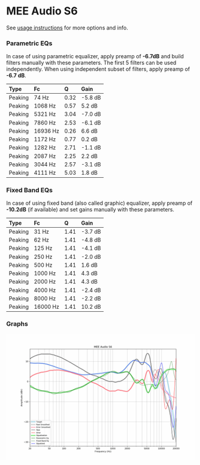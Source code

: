 # MEE Audio S6
See [usage instructions](https://github.com/jaakkopasanen/AutoEq#usage) for more options and info.

### Parametric EQs
In case of using parametric equalizer, apply preamp of **-6.7dB** and build filters manually
with these parameters. The first 5 filters can be used independently.
When using independent subset of filters, apply preamp of **-6.7 dB**.

| Type    | Fc       |    Q | Gain    |
|:--------|:---------|:-----|:--------|
| Peaking | 74 Hz    | 0.32 | -5.8 dB |
| Peaking | 1068 Hz  | 0.57 | 5.2 dB  |
| Peaking | 5321 Hz  | 3.04 | -7.0 dB |
| Peaking | 7860 Hz  | 2.53 | -6.1 dB |
| Peaking | 16936 Hz | 0.26 | 6.6 dB  |
| Peaking | 1172 Hz  | 0.77 | 0.2 dB  |
| Peaking | 1282 Hz  | 2.71 | -1.1 dB |
| Peaking | 2087 Hz  | 2.25 | 2.2 dB  |
| Peaking | 3044 Hz  | 2.57 | -3.1 dB |
| Peaking | 4111 Hz  | 5.03 | 1.8 dB  |

### Fixed Band EQs
In case of using fixed band (also called graphic) equalizer, apply preamp of **-10.2dB**
(if available) and set gains manually with these parameters.

| Type    | Fc       |    Q | Gain    |
|:--------|:---------|:-----|:--------|
| Peaking | 31 Hz    | 1.41 | -3.7 dB |
| Peaking | 62 Hz    | 1.41 | -4.8 dB |
| Peaking | 125 Hz   | 1.41 | -4.1 dB |
| Peaking | 250 Hz   | 1.41 | -2.0 dB |
| Peaking | 500 Hz   | 1.41 | 1.6 dB  |
| Peaking | 1000 Hz  | 1.41 | 4.3 dB  |
| Peaking | 2000 Hz  | 1.41 | 4.3 dB  |
| Peaking | 4000 Hz  | 1.41 | -2.4 dB |
| Peaking | 8000 Hz  | 1.41 | -2.2 dB |
| Peaking | 16000 Hz | 1.41 | 10.2 dB |

### Graphs
![](./MEE%20Audio%20S6.png)